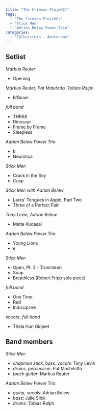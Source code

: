 ```yaml
---
title: "The Crimson ProjeKCt"
tags:
  - "The Crimson ProjeKCt"
  - "Stick Men"
  - "Adrian Belew Power Trio"
categories:
  - "Tolhuistuin - Amsterdam"
---
```

Setlist
-------
_Markus Reuter_

* Opening

_Markus Reuter, Pat Matelotto, Tobias Ralph_

* B'Boom

_full band_

* THRAK
* Dinosaur
* Frame by Frame
* Sleepless

_Adrian Belew Power Trio_

* b
* Neurotica

_Stick Men_

* Crack in the Sky
* Cusp

_Stick Men with Adrian Belew_

* Larks' Tongues in Aspic, Part Two
* Three of a Perfect Pair

_Tony Levin, Adrian Belew_

* Matte Kudasai

_Adrian Belew Power Trio_

* Young Lions
* e

_Stick Men_

* Open, Pt. 3 - Truncheon
* Soup
* Breathless (Robert Fripp solo piece)

_full band_

* One Time
* Red
* Indiscipline

_encore, full band_

* Thela Hun Ginjeet

Band members
------------
_Stick Men_

* _chapman stick, bass, vocals_: Tony Levin
* _drums, percussion_: Pat Mastelotto
* _touch guitar_: Markus Reuter

_Adrian Belew Power Trio_

* _guitar, vocals_: Adrian Belew
* _bass_: Julie Slick
* _drums_: Tobias Ralph

